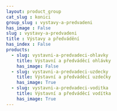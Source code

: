 ```yaml
---
layout: product_group
cat_slug : konici
group_slug : vystavy-a-predvadeni
has_image : False
slug : vystavy-a-predvadeni
title : Výstavy a předvádění
has_index : False
products:
  - slug: vystavni-a-predvadeci-ohlavky
    title: Výstavní a předváděcí ohlávky
    has_image: False
  - slug: vystavni-a-predvadeci-uzdecky
    title: Výstavní a předváděcí uzdečky
    has_image: True
  - slug: vystavni-a-predvadeci-voditka
    title: Výstavní a předváděcí vodítka
    has_image: True
---
```


